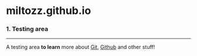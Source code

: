 # miltozz.github.io
### 1. Testing area
----
A testing area __to learn__ more about [Git], [Github] and other stuff!


[Git]: https://git-scm.com
[Github]: https://github.com
